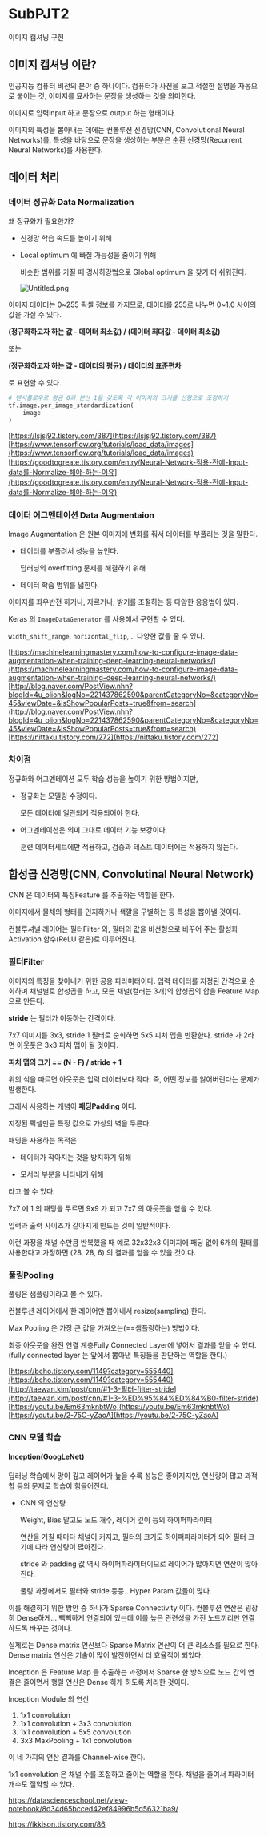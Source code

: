 # SubPJT2

이미지 캡셔닝 구현

## 이미지 캡셔닝 이란?

인공지능 컴퓨터 비전의 분야 중 하나이다. 컴퓨터가 사진을 보고 적절한 설명을 자동으로 붙이는 것, 이미지를 묘사하는 문장을 생성하는 것을 의미한다.

이미지로 입력input 하고 문장으로 output 하는 형태이다.

이미지의 특성을 뽑아내는 데에는 컨볼루션 신경망(CNN, Convolutional Neural Networks)를, 특성을 바탕으로 문장을 생상하는 부분은 순환 신경망(Recurrent Neural Networks)를 사용한다.



## 데이터 처리

### 데이터 정규화 Data Normalization

왜 정규화가 필요한가?

- 신경망 학습 속도를 높이기 위해

- Local optimum 에 빠질 가능성을 줄이기 위해

  비슷한 범위를 가질 때 경사하강법으로 Global optimum 을 찾기 더 쉬워진다.

  ![Untitled.png](C:/Users/multicampus/SSAFY/A405/subPJT2/doc/솔지/README/Untitled.png)

이미지 데이터는 0~255 픽셀 정보를 가지므로, 
데이터를 255로 나누면 0~1.0 사이의 값을 가질 수 있다.

**(정규화하고자 하는 값 - 데이터 최소값) / (데이터 최대값 - 데이터 최소값)**

또는

**(정규화하고자 하는 값 - 데이터의 평균) / 데이터의 표준편차**

로 표현할 수 있다.

```python
# 텐서플로우로 평균 0과 분산 1을 갖도록 각 이미지의 크기를 선형으로 조정하기
tf.image.per_image_standardization(
    image
)
```

[https://lsjsj92.tistory.com/387](https://lsjsj92.tistory.com/387)
[https://www.tensorflow.org/tutorials/load_data/images](https://www.tensorflow.org/tutorials/load_data/images)
[https://goodtogreate.tistory.com/entry/Neural-Network-적용-전에-Input-data를-Normalize-해야-하는-이유](https://goodtogreate.tistory.com/entry/Neural-Network-적용-전에-Input-data를-Normalize-해야-하는-이유)



### 데이터 어그멘테이션 Data Augmentaion

Image Augmentation 은 원본 이미지에 변화를 줘서 데이터를 부풀리는 것을 말한다.

- 데이터를 부풀려서 성능을 높인다.

  딥러닝의 overfitting 문제를 해결하기 위해

- 데이터 학습 범위를 넓힌다.

이미지를 좌우반전 하거나, 자르거나, 밝기를 조절하는 등 다양한 응용법이 있다.

Keras 의 `ImageDataGenerator` 를 사용해서 구현할 수 있다.

`width_shift_range`, `horizontal_flip`, .. 다양한 값을 줄 수 있다.

[https://machinelearningmastery.com/how-to-configure-image-data-augmentation-when-training-deep-learning-neural-networks/](https://machinelearningmastery.com/how-to-configure-image-data-augmentation-when-training-deep-learning-neural-networks/)
[http://blog.naver.com/PostView.nhn?blogId=4u_olion&logNo=221437862590&parentCategoryNo=&categoryNo=45&viewDate=&isShowPopularPosts=true&from=search](http://blog.naver.com/PostView.nhn?blogId=4u_olion&logNo=221437862590&parentCategoryNo=&categoryNo=45&viewDate=&isShowPopularPosts=true&from=search)
[https://nittaku.tistory.com/272](https://nittaku.tistory.com/272)



### 차이점

정규화와 어그멘테이션 모두 학습 성능을 높이기 위한 방법이지만, 

- 정규화는 모델링 수정이다.

  모든 데이터에 일관되게 적용되어야 한다.

- 어그멘테이션은 의미 그대로 데이터 기능 보강이다.

  훈련 데이터세트에만 적용하고, 검증과 테스트 데이터에는 적용하지 않는다.



## 합성곱 신경망(CNN, Convolutinal Neural Network)

CNN 은 데이터의 특징Feature 를 추출하는 역할을 한다.

이미지에서 물체의 형태를 인지하거나 색깔을 구별하는 등 특성을 뽑아낼 것이다.

컨볼루셔널 레이어는 필터Filter 와, 필터의 값을 비선형으로 바꾸어 주는 활성화Activation 함수(ReLU 같은)로 이루어진다.



### 필터Filter

이미지의 특징을 찾아내기 위한 공용 파라미터이다. 입력 데이터를 지정된 간격으로 순회하며 채널별로 합성곱을 하고, 모든 채널(컬러는 3개)의 합성곱의 합을 Feature Map 으로 만든다.

**stride** 는 필터가 이동하는 간격이다.

7x7 이미지를 3x3, stride 1 필터로 순회하면 5x5 피처 맵을 반환한다.
stride 가 2라면 아웃풋은 3x3 피처 맵이 될 것이다.

**피처 맵의 크기 == (N - F) / stride + 1**

위의 식을 따르면 아웃풋은 입력 데이터보다 작다. 즉, 어떤 정보를 잃어버린다는 문제가 발생한다.

그래서 사용하는 개념이 **패딩Padding** 이다.

지정된 픽셀만큼 특정 값으로 가상의 벽을 두른다.

패딩을 사용하는 목적은

- 데이터가 작아지는 것을 방지하기 위해

- 모서리 부분을 나타내기 위해

라고 볼 수 있다.

7x7 에 1 의 패딩을 두르면 9x9 가 되고 7x7 의 아웃풋을 얻을 수 있다.

입력과 출력 사이즈가 같아지게 만드는 것이 일반적이다.

이런 과정을 채널 수만큼 반복했을 때 예로 32x32x3 이미지에 패딩 없이 6개의 필터를 사용한다고 가정하면 (28, 28, 6) 의 결과를 얻을 수 있을 것이다.



### 풀링Pooling

풀링은 샘플링이라고 볼 수 있다.

컨볼루션 레이어에서 한 레이어만 뽑아내서 resize(sampling) 한다.

Max Pooling 은 가장 큰 값을 가져오는(==샘플링하는) 방법이다.

최종 아웃풋을 완전 연결 계층Fully Connected Layer에 넣어서 결과를 얻을 수 있다.
(fully connected layer 는 앞에서 뽑아낸 특징들을 판단하는 역할을 한다.)



[https://bcho.tistory.com/1149?category=555440](https://bcho.tistory.com/1149?category=555440)
[http://taewan.kim/post/cnn/#1-3-필터-filter-stride](http://taewan.kim/post/cnn/#1-3-%ED%95%84%ED%84%B0-filter-stride)
[https://youtu.be/Em63mknbtWo](https://youtu.be/Em63mknbtWo)
[https://youtu.be/2-75C-yZaoA](https://youtu.be/2-75C-yZaoA)



### CNN 모델 학습

#### Inception(GoogLeNet)

딥러닝 학습에서 망이 깊고 레이어가 높을 수록 성능은 좋아지지만, 연산량이 많고 과적합 등의 문제로 학습이 힘들어진다.

- CNN 의 연산량

  Weight, Bias 말고도 노드 개수, 레이어 깊이 등의 하이퍼파라미터

  연산을 거칠 때마다 채널이 커지고, 필터의 크기도 하이퍼파라미터가 되어 필터 크기에 따라 연산량이 많아진다.

  stride 와 padding 값 역시 하이퍼파라미터이므로 레이어가 많아지면 연산이 많아진다.

  풀링 과정에서도 필터와 stride 등등.. Hyper Param 값들이 많다.

이를 해결하기 위한 방안 중 하나가 Sparse Connectivity 이다. 컨볼루션 연산은 굉장히 Dense하게... 빽빽하게 연결되어 있는데 이를 높은 관련성을 가진 노드끼리만 연결하도록 바꾸는 것이다.

실제로는 Dense matrix 연산보다 Sparse Matrix 연산이 더 큰 리소스를 필요로 한다. Dense matrix 연산은 기술이 많이 발전하면서 더 효율적이 되었다.

Inception 은 Feature Map 을 추출하는 과정에서 Sparse 한 방식으로 노드 간의 연결은 줄이면서 행렬 연산은 Dense 하게 하도록 처리한 것이다.

Inception Module 의 연산

1. 1x1 convolution
2. 1x1 convolution + 3x3 convolution
3. 1x1 convolution + 5x5 convolution
4. 3x3 MaxPooling + 1x1 convolution

이 네 가지의 연산 결과를 Channel-wise 한다.

1x1 convolution 은 채널 수를 조절하고 줄이는 역할을 한다. 채널을 줄여서 파라미터 개수도 절약할 수 있다.

https://datascienceschool.net/view-notebook/8d34d65bcced42ef84996b5d56321ba9/

https://ikkison.tistory.com/86